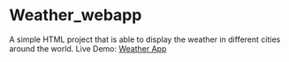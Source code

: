 # Weather_webapp
A simple HTML project that is able to display the weather in different cities around the world. 
Live Demo: [Weather App](https://shabok.github.io/Weather_webapp/) 
